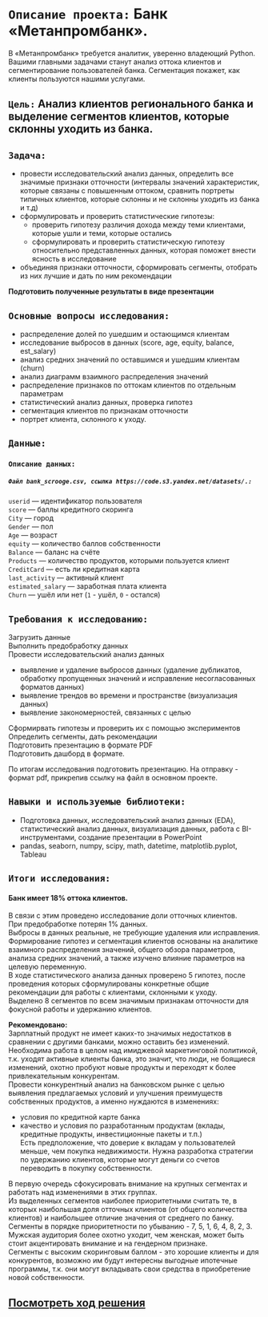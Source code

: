 # `Описание проекта:` Банк «Метанпромбанк».     
В «Метанпромбанк» требуется аналитик, уверенно владеющий Python. Вашими главными задачами станут анализ оттока клиентов и сегментирование пользователей банка. Сегментация покажет, как клиенты пользуются нашими услугами.    

## `Цель:` Анализ клиентов регионального банка и выделение сегментов клиентов, которые склонны уходить из банка. 

## `Задача:`  
- провести исследовательский анализ данных, определить все значимые признаки отточности (интервалы значений характеристик, которые связаны с повышенным оттоком, сравнить портреты типичных клиентов, которые склонны и не склонны уходить из банка и т.д)  
- сформулировать и проверить статистические гипотезы:  
   - проверить гипотезу различия дохода между теми клиентами, которые ушли и теми, которые остались  
   - сформулировать и проверить статистическую гипотезу относительно представленных данных, которая поможет внести ясность в исследование  
- объединяя признаки отточности, сформировать сегменты, отобрать из них лучшие и дать по ним рекомендации  


**Подготовить полученные результаты в виде презентации**

## `Основные вопросы исследования:` 
 - распределение долей по ушедшим и остающимся клиентам  
 - исследование выбросов в данных (score, age, equity, balance, est_salary)  
 - анализ средних значений по оставшимся и ушедшим клиентам (churn)  
 - анализ диаграмм взаимного распределения значений  
 - распределение признаков по оттокам клиентов по отдельным параметрам  
 - статистический анализ данных, проверка гипотез
 - сегментация клиентов по признакам отточности
 - портрет клиента, склонного к уходу.  
  
## `Данные:` 

  ### `Описание данных:`   
     
 ##### `Файл bank_scrooge.csv, ссылка https://code.s3.yandex.net/datasets/.:`  
    
 `userid` — идентификатор пользователя  
`score` — баллы кредитного скоринга  
`City` — город  
`Gender` — пол  
`Age` — возраст  
`equity` — количество баллов собственности     
`Balance` — баланс на счёте  
`Products` — количество продуктов, которыми пользуется клиент  
`CreditCard` — есть ли кредитная карта  
`last_activity` — активный клиент  
`estimated_salary` — заработная плата клиента  
`Churn` — ушёл или нет (`1` - ушёл, `0` - остался)  

## `Требования к исследованию:`  

Загрузить данные   
Выполнить предобработку данных     
Провести исследовательский анализ данных  
   - выявление и удаление выбросов данных (удаление дубликатов, обработку пропущенных значений и исправление несогласованных форматов данных)  
   - выявление трендов во времени и пространстве (визуализация данных)  
   - выявление закономерностей, связанных с целью
  
Сформирвать гипотезы и проверить их с помощью экспериментов  
Определить сегменты, дать рекомендации  
Подготовить презентацию в формате PDF  
Подготовить дашборд в формате. 
  
По итогам исследования подготовить презентацию. На отправку - формат pdf, прикрепив ссылку на файл в основном проекте.  
 
## `Навыки и используемые библиотеки:`

- Подготовка данных, исследовательский анализ данных (EDA), статистический анализ данных, визуализация данных, работа с BI-инструментами, создание презентации в PowerPoint
- pandas, seaborn, numpy, scipy, math, datetime, matplotlib.pyplot, Tableau  

## `Итоги исследования:`

#### Банк имеет 18% оттока клиентов.  
В связи с этим проведено исследование доли отточных клиентов.  
При предобработке потерян 1% данных.  
Выбросы в данных реальные, не требующие удаления или исправления.  
Формирование гипотез и сегментация клиентов основаны на аналитике взаимного распределения значений, общего обзора параметров, анализа средних значений, а также изучено влияние параметров на целевую переменную.  
В ходе статистического анализа данных проверено 5 гипотез, после проведения которых сформулированы конкретные общие рекомендации для работы с клиентами, склонными к уходу.  
Выделено 8 сегментов по всем значимым признакам отточности для фокусной работы и удержанию клиентов.  
  
**Рекомендовано:**  
Зарплатный продукт не имеет каких-то значимых недостатков в сравнении с другими банками, можно оставить без изменений.  
Необходима работа в целом над имиджевой маркетинговой политикой, т.к. уходят активные клиенты банка, это значит, что люди, не боящиеся изменений, охотно пробуют новые продукты и переходят к более привлекательным конкурентам.    
Провести конкурентный анализ на банковском рынке с целью выявления предлагаемых условий и улучшения преимуществ собственных продуктов, а именно нуждаются в изменениях:  
 - условия по кредитной карте банка  
 - качество и условия по разработанным продуктам (вклады, кредитные продукты, инвестиционные пакеты и т.п.)  
Есть предположение, что доверие к вкладам у пользователей меньше, чем покупка недвижимости. Нужна разработка стратегии по удержанию клиентов, которые могут деньги со счетов переводить в покупку собственности.  
  
В первую очередь сфокусировать внимание на крупных сегментах и работать над изменениями в этих группах.  
Из выделенных сегментов наиболее приоритетными считать те, в которых наибольшая доля отточных клиентов (от общего количества клиентов) и наибольшее отличие значения от среднего по банку.  
Сегменты в порядке приоритетности по убыванию - 7, 5, 1, 6, 4, 8, 2, 3.  
Мужская аудитория более охотно уходит, чем женская, может быть стоит акцентировать внимание и на гендерном признаке.  
Сегменты с высоким скоринговым баллом - это хорошие клиенты и для конкурентов, возможно им будут интересны выгодные ипотечные программы, т.к. они могут вкладывать свои средства в приобретение новой собственности.

##  [Посмотреть ход решения](https://github.com/Alla-Kuhtenko/Portfolio_YP/blob/main/Bank-customer-outflow/Bank-customer-outflow.ipynb)
